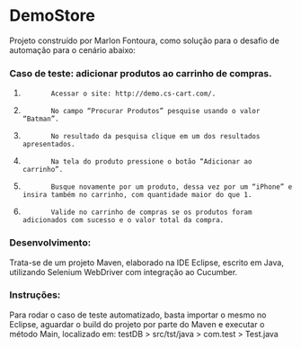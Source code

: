 # DemoStore
Projeto construído por Marlon Fontoura, como solução para o desafio de automação para o cenário abaixo:

### Caso de teste: adicionar produtos ao carrinho de compras.
1.            Acessar o site: http://demo.cs-cart.com/.
2.            No campo “Procurar Produtos” pesquise usando o valor “Batman”.
3.            No resultado da pesquisa clique em um dos resultados apresentados.
4.            Na tela do produto pressione o botão “Adicionar ao carrinho”.
5.            Busque novamente por um produto, dessa vez por um “iPhone” e insira também no carrinho, com quantidade maior do que 1.
6.            Valide no carrinho de compras se os produtos foram adicionados com sucesso e o valor total da compra.

### Desenvolvimento:
Trata-se de um projeto Maven, elaborado na IDE Eclipse, escrito em Java, utilizando Selenium WebDriver com integração ao Cucumber.

### Instruções:
Para rodar o caso de teste automatizado, basta importar o mesmo no Eclipse, aguardar o build do projeto por parte do Maven e executar o método Main, localizado em: testDB > src/tst/java > com.test > Test.java
